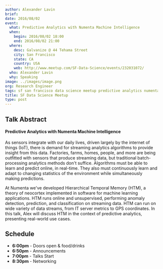 ```yaml
---
author: Alexander Lavin
brief:
date: 2016/08/02
event:
  what: Predictive Analytics with Numenta Machine Intelligence
  when:
    begin: 2016/08/02 18:00
    end: 2016/08/02 21:00
  where:
    desc: Galvanize @ 44 Tehama Street
    city: San Francisco
    state: CA
    country: USA
    web: http://www.meetup.com/SF-Data-Science/events/232031072/
  who: Alexander Lavin
  why: Speaking
image: ../images/image.png
org: Research Engineer
tags: sf san francisco data science meetup predictive analytics numenta machine intelligence
title: SF Data Science Meetup
type: post
---
```


## Talk Abstract

#### Predictive Analytics with Numenta Machine Intelligence

As sensors integrate with our daily lives, driven largely by the internet of
things (IoT), there is demand for streaming analytics algorithms to provide
insight from this data. Factories, farms, homes, people, and more are being
outfitted with sensors that produce streaming data, but traditional
batch-processing analytics methods don't suffice. Algorithms must be able to
learn and predict online, in real-time. They also must continuously learn and
adapt to changing statistics of the environment while simultaneously making
predictions.

At Numenta we've developed Hierarchical Temporal Memory (HTM), a theory of
neocortex implemented in software for machine learning applications. HTM runs
online and unsupervised, performing anomaly detection, prediction, and
classification on streaming data. HTM can run on wide variety of data streams,
from IT server metrics to GPS coordinates. In this talk, Alex will discuss HTM
in the context of predictive analytics, presenting real-world use cases.

## Schedule

* **6:00pm** - Doors open & food/drinks
* **6:50pm** - Announcements
* **7:00pm** - Talks Start
* **8:30pm** - Networking
